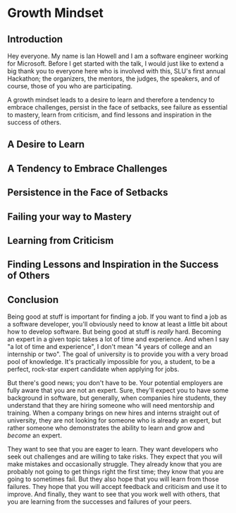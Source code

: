 # Growth Mindset

## Introduction

Hey everyone. My name is Ian Howell and I am a software engineer working for
Microsoft. Before I get started with the talk, I would just like to extend a big
thank you to everyone here who is involved with this, SLU's first annual
Hackathon; the organizers, the mentors, the judges, the speakers, and of
course, those of you who are participating.

A growth mindset leads to a desire to learn and therefore a tendency to embrace
challenges, persist in the face of setbacks, see failure as essential to
mastery, learn from criticism, and find lessons and inspiration in the success
of others.

## A Desire to Learn

## A Tendency to Embrace Challenges

## Persistence in the Face of Setbacks

## Failing your way to Mastery

## Learning from Criticism

## Finding Lessons and Inspiration in the Success of Others

## Conclusion

Being good at stuff is important for finding a job. If you want to find a job as
a software developer, you'll obviously need to know at least a little bit about
how to develop software. But being good at stuff is *really* hard. Becoming an
expert in a given topic takes a lot of time and experience. And when I say "a
lot of time and experience", I don't mean "4 years of college and an internship
or two". The goal of university is to provide you with a very broad pool of
knowledge. It's practically impossible for you, a student, to be a perfect,
rock-star expert candidate when applying for jobs.

But there's good news; you don't have to be. Your potential employers are fully
aware that you are not an expert. Sure, they'll expect you to have some
background in software, but generally, when companies hire students, they
understand that they are hiring someone who will need mentorship and training.
When a company brings on new hires and interns straight out of university, they
are not looking for someone who is already an expert, but rather someone who
demonstrates the ability to learn and grow and *become* an expert.

They want to see that you are eager to learn. They want developers who seek out
challenges and are willing to take risks. They expect that you will make
mistakes and occasionally struggle. They already know that you are probably not
going to get things right the first time; they know that you are going to
sometimes fail. But they also hope that you will learn from those failures. They
hope that you will accept feedback and criticism and use it to improve. And
finally, they want to see that you work well with others, that you are learning
from the successes and failures of your peers.

<!-- Software development is a moving target.  -->
